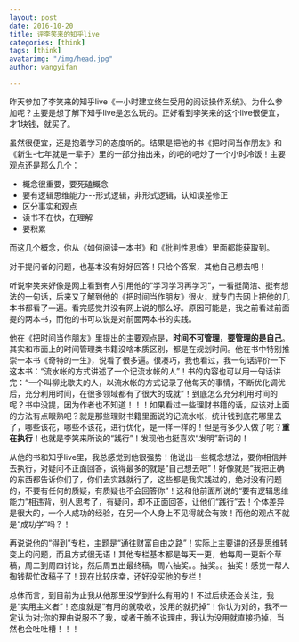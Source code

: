 ```yaml
---
layout: post
date: 2016-10-20
title: 评李笑来的知乎live
categories: [think]
tags: [think]
avatarimg: "/img/head.jpg"
author: wangyifan

---
```


昨天参加了李笑来的知乎live《一小时建立终生受用的阅读操作系统》。为什么参加呢？主要是想了解下知乎live是怎么玩的。正好看到李笑来的这个live很便宜，才1块钱，就买了。

虽然很便宜，还是抱着学习的态度听的。结果是把他的书《把时间当作朋友》和《新生-七年就是一辈子》里的一部分抽出来，的吧的吧炒了一个小时冷饭！主要观点还是那么几个：

- 概念很重要，要死磕概念
- 要有逻辑思维能力---形式逻辑，非形式逻辑，认知误差修正
- 区分事实和观点
- 读书不在快，在理解
- 要积累

而这几个概念，你从《如何阅读一本书》和《批判性思维》里面都能获取到。

对于提问者的问题，也基本没有好好回答！只给个答案，其他自己想去吧！

听说李笑来好像是网上看到有人引用他的“学习学习再学习”，一看挺简洁、挺有想法的一句话，后来又了解到他的《把时间当作朋友》很火，就专门去网上把他的几本书都看了一遍。看完感觉并没有网上说的那么好。原因可能是，我之前看过前面提的两本书，而他的书可以说是对前面两本书的实践。

<!-- more -->

他在《把时间当作朋友》里提出的主要观点是，**时间不可管理，要管理的是自己**。其实和市面上的时间管理类书籍没啥本质区别，都是在规划时间。他在书中特别推崇一本书《奇特的一生》，说看了很多遍。很凑巧，我也看过，我一句话评价一下这本书：“流水帐的方式讲述了一个记流水帐的人”！书的内容也可以用一句话讲完：“一个叫柳比歇夫的人，以流水帐的方式记录了他每天的事情，不断优化调优后，充分利用时间，在很多领域都有了很大的成就”！到底怎么充分利用时间的呢？书中没提，因为作者也不知道！！！如果看过一些理财书籍的话，应该对上面的方法有点眼熟吧？就是那些理财书籍里面说的记流水帐，统计钱到底花哪里去了，哪些该花，哪些不该花，进行优化，是一样一样的！但是有多少人做了呢？**重在执行**！也就是李笑来所说的“践行”！发现他也挺喜欢“发明”新词的！

从他的书和知乎live里，我总感觉到他很强势！他说出一些概念想法，要你相信并去执行，对疑问不正面回答，说得最多的就是“自己想去吧”！好像就是“我把正确的东西都告诉你们了，你们去实践就行了，这些都是我实践过的，绝对没有问题的，不要有任何的质疑，有质疑也不会回答你”！这和他前面所说的“要有逻辑思维能力”相违背，别人思考了，有疑问，却不正面回答，让他们“践行”去！个体差异是很大的，一个人成功的经验，在另一个人身上不见得就会有效！而他的观点不就是“成功学”吗？！

再说说他的“得到”专栏，主题是“通往财富自由之路”！实际上主要讲的还是思维转变上的问题，而且方式很无语！其他专栏基本都是每天一更，他每周一更新个草稿，周二到周四讨论，然后周五出最终稿，周六抽奖。。抽奖。。抽奖！感觉一帮人掏钱帮忙改稿子了！现在比较庆幸，还好没买他的专栏！

总体而言，到目前为止我从他那里没学到什么有用的！不过后续还会关注，我是“实用主义者”！态度就是“有用的就吸收，没用的就扔掉”！你认为对的，我不一定认为对;你的理由说服不了我，或者干脆不说理由，我认为没用就直接扔掉，当然也会吐吐槽！！！

